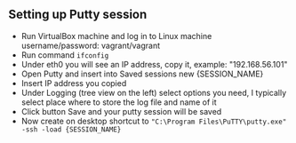 ## Setting up Putty session

- Run VirtualBox machine and log in to Linux machine username/password: vagrant/vagrant
- Run command ```ifconfig```
- Under eth0 you will see an IP address, copy it, example: "192.168.56.101"
- Open Putty and insert into Saved sessions new {SESSION_NAME}
- Insert IP address you copied
- Under Logging (tree view on the left) select options you need, I typically select place where to store the log file and name of it
- Click button Save and your putty session will be saved
- Now create on desktop shortcut to ```"C:\Program Files\PuTTY\putty.exe" -ssh -load {SESSION_NAME}```
